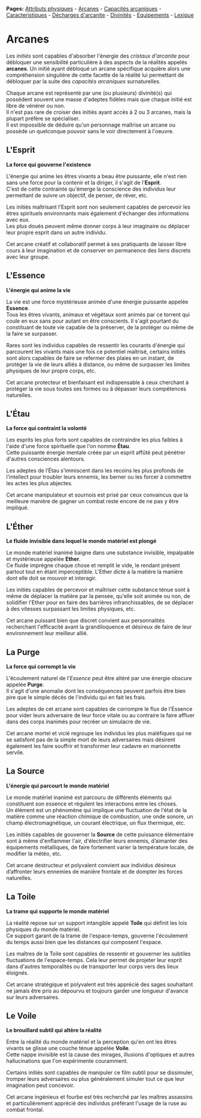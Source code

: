 **Pages:**
[Attributs physiques](../book/attributs.md) -
[Arcanes](../book/arcanes.md) -
[Capacités arcaniques](../book/capacités.md) -
[Caracteristiques](../book/caractéristiques.md) -
[Décharges d'arcanite](../book/décharges.md) -
[Divinités](../book/divinités.md) -
[Equipements](../book/équipements.md) -
[Lexique](../book/lexique.md)
# Arcanes

Les _initiés_ sont capables d&#039;absorber l&#039;énergie des _cristaux d&#039;arcanite_ pour débloquer une sensibilité particulière à des aspects de la réalités appelés **arcanes**. Un initié ayant débloqué un arcane spécifique acquière alors une compréhension singulière de cette facette de la réalité lui permettant de débloquer par la suite des _capacités arcaniques_ surnaturelles.

Chaque arcane est représenté par une (ou plusieurs) divinité(s) qui possèdent souvent une masse d&#039;adeptes fidèles mais que chaque initié est libre de vénérer ou non.  
 Il n&#039;est pas rare de croiser des initiés ayant accès à 2 ou 3 arcanes, mais la plupart préfère se spécialiser.  
 Il est impossible de déduire qu&#039;un personnage maîtrise un arcane ou possède un quelconque pouvoir sans le voir directement à l&#039;oeuvre.

## L&#039;Esprit

**La force qui gouverne l&#039;existence**

L&#039;énergie qui anime les êtres vivants a beau être puissante, elle n&#039;est rien sans une force pour la contenir et la diriger, il s&#039;agit de l&#039;**Esprit**.  
 C&#039;est de cette contrainte qu&#039;émerge la conscience des individus leur permettant de suivre un objectif, de penser, de rêver, etc.

Les initiés maîtrisant l&#039;Esprit sont non seulement capables de percevoir les êtres spirituels environnants mais également d&#039;échanger des informations avec eux.  
 Les plus doués peuvent même donner corps à leur imaginaire ou déplacer leur propre esprit dans un autre individu.

Cet arcane créatif et collaboratif permet à ses pratiquants de laisser libre cours à leur imagination et de conserver en permanence des liens discrets avec leur groupe.
## L&#039;Essence

**L&#039;énergie qui anime la vie**

La vie est une force mystérieuse animée d&#039;une énergie puissante appelée **Essence**.  
 Tous les êtres vivants, animaux et végétaux sont animés par ce torrent qui coule en eux sans pour autant en être conscients. Il s&#039;agit pourtant du constituant de toute vie capable de la préserver, de la protéger ou même de la faire se surpasser.

Rares sont les individus capables de ressentir les courants d&#039;énergie qui parcourent les vivants mais une fois ce potentiel maîtrisé, certains initiés sont alors capables de faire se refermer des plaies en un instant, de protéger la vie de leurs alliés à distance, ou même de surpasser les limites physiques de leur propre corps, etc.

Cet arcane protecteur et bienfaisant est indispensable à ceux cherchant à protéger la vie sous toutes ses formes ou à dépasser leurs compétences naturelles.
## L&#039;Étau

**La force qui contraint la volonté**

Les esprits les plus forts sont capables de contraindre les plus faibles à l&#039;aide d&#039;une force spirituelle que l&#039;on nomme **Étau**.  
 Cette puissante énergie mentale créée par un esprit affûté peut pénétrer d&#039;autres consciences alentours.

Les adeptes de l’Étau s’immiscent dans les recoins les plus profonds de l&#039;intellect pour troubler leurs ennemis, les berner ou les forcer à commettre les actes les plus abjectes.

Cet arcane manipulateur et sournois est prisé par ceux convaincus que la meilleure manière de gagner un combat reste encore de ne pas y être impliqué.
## L&#039;Éther

**Le fluide invisible dans lequel le monde matériel est plongé**

Le monde matériel inanimé baigne dans une substance invisible, impalpable et mystérieuse appelée **Ether**.  
 Ce fluide imprègne chaque chose et remplit le vide, le rendant présent partout tout en étant imperceptible. L&#039;Ether dicte à la matière la manière dont elle doit se mouvoir et interagir.

Les initiés capables de percevoir et maîtriser cette substance ténue sont à même de déplacer la matière par la pensée, qu&#039;elle soit animée ou non, de solidifier l&#039;Ether pour en faire des barrières infranchissables, de se déplacer à des vitesses surpassant les limites physiques, etc.

Cet arcane puissant bien que discret convient aux personnalités recherchant l&#039;efficacité avant la grandiloquence et désireux de faire de leur environnement leur meilleur allié.
## La Purge

**La force qui corrompt la vie**

L&#039;écoulement naturel de l&#039;_Essence_ peut être altéré par une énergie obscure appelée **Purge**.  
 Il s&#039;agit d&#039;une anomalie dont les conséquences peuvent parfois être bien pire que le simple décès de l&#039;individu qui en fait les frais.

Les adeptes de cet arcane sont capables de corrompre le flux de l&#039;Essence pour vider leurs adversaire de leur force vitale ou au contraire la faire affluer dans des corps inanimés pour recréer un simulacre de vie.

Cet arcane mortel et vicié regroupe les individus les plus maléfiques qui ne se satisfont pas de la simple mort de leurs adversaires mais désirent également les faire souffrir et transformer leur cadavre en marionnette servile.
## La Source

**L&#039;énergie qui parcourt le monde matériel**

Le monde matériel inanimé est parcouru de différents éléments qui constituent son essence et régulent les interactions entre les choses.  
 Un élément est un phénomène qui implique une fluctuation de l&#039;état de la matière comme une réaction chimique de combustion, une onde sonore, un champ électromagnétique, un courant électrique, un flux thermique, etc.

Les initiés capables de gouverner la **Source** de cette puissance élémentaire sont à même d&#039;enflammer l&#039;air, d&#039;électrifier leurs ennemis, d’aimanter des équipements métalliques, de faire fortement varier la température locale, de modifier la météo, etc.

Cet arcane destructeur et polyvalent convient aux individus désireux d’affronter leurs ennemies de manière frontale et de dompter les forces naturelles.
## La Toile

**La trame qui supporte le monde matériel**

La réalité repose sur un support intangible appelé **Toile** qui définit les lois physiques du monde matériel.  
 Ce support garant de la trame de l&#039;espace-temps, gouverne l&#039;écoulement du temps aussi bien que les distances qui composent l&#039;espace.

Les maîtres de la Toile sont capables de ressentir et gouverner les subtiles fluctuations de l&#039;espace-temps. Cela leur permet de projeter leur esprit dans d&#039;autres temporalités ou de transporter leur corps vers des lieux éloignés.

Cet arcane stratégique et polyvalent est très apprécié des sages souhaitant ne jamais être pris au dépourvu et toujours garder une longueur d&#039;avance sur leurs adversaires.
## Le Voile

**Le brouillard subtil qui altère la réalité**

Entre la réalité du monde matériel et la perception qu&#039;en ont les êtres vivants se glisse une couche ténue appelée **Voile**.  
 Cette nappe invisible est la cause des mirages, illusions d&#039;optiques et autres hallucinations que l&#039;on expérimente couramment.

Certains initiés sont capables de manipuler ce film subtil pour se dissimuler, tromper leurs adversaires ou plus généralement simuler tout ce que leur imagination peut concevoir.

Cet arcane ingénieux et fourbe est très recherché par les maîtres assassins et particulièrement apprécié des individus préférant l&#039;usage de la ruse au combat frontal.
